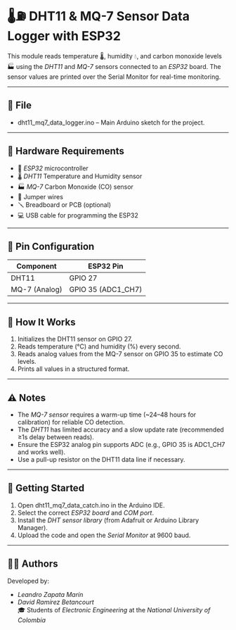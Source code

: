 # 🌡⛽ DHT11 & MQ-7 Sensor Data Logger with ESP32

This module reads temperature 🌡, humidity 💧, and carbon monoxide levels 🏭 using the *DHT11* and *MQ-7* sensors connected to an *ESP32* board. The sensor values are printed over the Serial Monitor for real-time monitoring.

---

## 📁 File

- dht11_mq7_data_logger.ino – Main Arduino sketch for the project.

---

## 🔧 Hardware Requirements

- 🧠 *ESP32* microcontroller
- 🌡 *DHT11* Temperature and Humidity sensor
- 🏭 *MQ-7* Carbon Monoxide (CO) sensor
- 🔌 Jumper wires
- 🪛 Breadboard or PCB (optional)
- 💻 USB cable for programming the ESP32

---

## 📌 Pin Configuration

| Component | ESP32 Pin |
|-----------|-----------|
| DHT11     | GPIO 27   |
| MQ-7 (Analog) | GPIO 35 (ADC1_CH7) |

---

## 🧠 How It Works

1. Initializes the DHT11 sensor on GPIO 27.
2. Reads temperature (°C) and humidity (%) every second.
3. Reads analog values from the MQ-7 sensor on GPIO 35 to estimate CO levels.
4. Prints all values in a structured format.

---

## ⚠ Notes

- The *MQ-7 sensor* requires a warm-up time (~24–48 hours for calibration) for reliable CO detection.
- The *DHT11* has limited accuracy and a slow update rate (recommended ≥1s delay between reads).
- Ensure the ESP32 analog pin supports ADC (e.g., GPIO 35 is ADC1_CH7 and works well).
- Use a pull-up resistor on the DHT11 data line if necessary.

---

## 🚀 Getting Started

1. Open dht11_mq7_data_catch.ino in the Arduino IDE.
2. Select the correct *ESP32 board* and *COM port*.
3. Install the *DHT sensor library* (from Adafruit or Arduino Library Manager).
4. Upload the code and open the *Serial Monitor* at 9600 baud.

---

## 👨‍💻 Authors

Developed by:
- *Leandro Zapata Marín*  
- *David Ramírez Betancourt*  
🎓 Students of *Electronic Engineering* at the *National University of Colombia*
